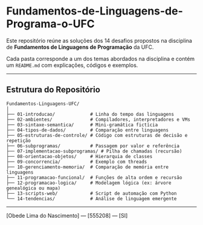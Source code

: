# Fundamentos-de-Linguagens-de-Programa-o-UFC

Este repositório reúne as soluções dos 14 desafios propostos na disciplina de **Fundamentos de Linguagens de Programação** da UFC.

Cada pasta corresponde a um dos temas abordados na disciplina e contém um `README.md` com explicações, códigos e exemplos.

---

## Estrutura do Repositório

```
Fundamentos-Linguagens-UFC/
│
├── 01-introducao/             # Linha do tempo das linguagens
├── 02-ambientes/              # Compiladores, interpretadores e VMs
├── 03-sintaxe-semantica/      # Mini-gramática fictícia
├── 04-tipos-de-dados/         # Comparação entre linguagens
├── 05-estruturas-de-controle/ # Código com estruturas de decisão e repetição
├── 06-subprogramas/           # Passagem por valor e referência
├── 07-implementacao-subprogramas/ # Pilha de chamadas (recursão)
├── 08-orientacao-objetos/     # Hierarquia de classes
├── 09-concorrencia/           # Exemplo com threads
├── 10-gerenciamento-memoria/  # Comparação de memória entre linguagens
├── 11-programacao-funcional/  # Funções de alta ordem e recursão
├── 12-programacao-logica/     # Modelagem lógica (ex: árvore genealógica ou mapa)
├── 13-scripts-web/            # Script de automação com Python
└── 14-tendencias/             # Análise de linguagem emergente
```


---
[Obede Lima do Nascimento] — [555208] — [SI] 
